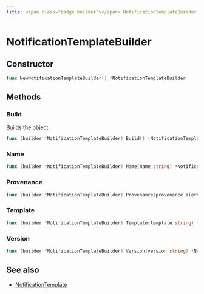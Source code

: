 ```yaml
---
title: <span class="badge builder"></span> NotificationTemplateBuilder
---
```

# <span class="badge builder"></span> NotificationTemplateBuilder

## Constructor

```go
func NewNotificationTemplateBuilder() *NotificationTemplateBuilder
```
## Methods

### <span class="badge object-method"></span> Build

Builds the object.

```go
func (builder *NotificationTemplateBuilder) Build() (NotificationTemplate, error)
```

### <span class="badge object-method"></span> Name

```go
func (builder *NotificationTemplateBuilder) Name(name string) *NotificationTemplateBuilder
```

### <span class="badge object-method"></span> Provenance

```go
func (builder *NotificationTemplateBuilder) Provenance(provenance alerting.Provenance) *NotificationTemplateBuilder
```

### <span class="badge object-method"></span> Template

```go
func (builder *NotificationTemplateBuilder) Template(template string) *NotificationTemplateBuilder
```

### <span class="badge object-method"></span> Version

```go
func (builder *NotificationTemplateBuilder) Version(version string) *NotificationTemplateBuilder
```

## See also

 * <span class="badge object-type-struct"></span> [NotificationTemplate](./object-NotificationTemplate.md)
